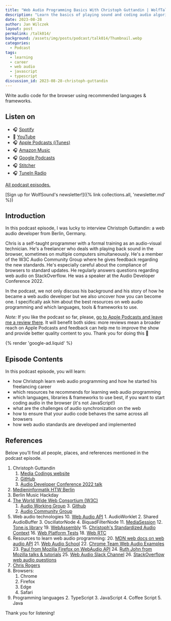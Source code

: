 ```yaml
---
title: "Web Audio Programming Basics With Christoph Guttandin | WolfTalk #014"
description: "Learn the basics of playing sound and coding audio algorithms in the browser from Christoph Guttandin; self-made web audio developer."
date: 2023-08-28
author: Jan Wilczek
layout: post
permalink: /talk014/
background: /assets/img/posts/podcast/talk014/Thumbnail.webp
categories:
  - Podcast
tags:
  - learning
  - career
  - web audio
  - javascript
  - typescript
discussion_id: 2023-08-28-christoph-guttandin
---
```

Write audio code for the browser using recommended languages & frameworks.

<!-- TODO: RedCircle link -->

## Listen on

* 🎧 [Spotify](#)
* 🎥 [YouTube](#)
* 🎧 [Apple Podcasts (iTunes)](#)
* 🎧 [Amazon Music](#)
* 🎧 [Google Podcasts](#)
* 🎧 [Stitcher](#)
* 🎧 [TuneIn Radio](#)

[All podcast episodes.](/podcast)

[Sign up for WolfSound's newsletter!]({% link collections.all, 'newsletter.md' %})

## Introduction

In this podcast episode, I was lucky to interview Christoph Guttandin: a web audio developer from Berlin, Germany.

Chris is a self-taught programmer with a formal training as an audio-visual technician. He's a freelancer who deals with playing back sound in the browser, sometimes on multiple computers simultaneously. He's a member of the W3C Audio Community Group where he gives feedback regarding the new standards. He's especially careful about the compliance of browsers to standard updates. He regularly answers questions regarding web audio on StackOverflow. He was a speaker at the Audio Developer Conference 2022.

In the podcast, we not only discuss his background and his story of how he became a web audio developer but we also uncover how you can become one. I specifically ask him about the best resources on web audio programming and which languages, tools & frameworks to use.

*Note:* If you like the podcast so far, please, [go to Apple Podcasts and leave me a review there](https://podcasts.apple.com/us/podcast/wolftalk-podcast-about-audio-programming-people-careers/id1595913701). It will benefit both sides: more reviews mean a broader reach on Apple Podcasts and feedback can help me to improve the show and provide better quality content to you. Thank you for doing this 🙏

{% render 'google-ad.liquid' %}

## Episode Contents

In this podcast episode, you will learn:

* how Christoph learn web audio programming and how he started his freelancing career
* which resources he recommends for learning web audio programming
* which languages, libraries & frameworks to use best, if you want to start coding audio in the browser (it's not JavaScript!)
* what are the challenges of audio synchronization on the web
* how to ensure that your audio code behaves the same across all browsers
* how web audio standards are developed and implemented

## References

Below you’ll find all people, places, and references mentioned in the podcast episode.

1. Christoph Guttandin
    1. [Media Codings website](https://media-codings.com)
    2. [GitHub](https://github.com/chrisguttandin)
    3. [Audio Developer Conference 2022 talk](https://youtu.be/BfOCjG12_2I)
7. [Medieninformatik HTW Berlin](https://imi-bachelor.htw-berlin.de/)
8. Berlin Music Hackday
9. [The World Wide Web Consortium (W3C)](https://www.w3.org/)
    1. [Audio Working Group](https://www.w3.org/groups/wg/audio/)
        3. [Github](https://github.com/WebAudio)
    2. [Audio Community Group](https://www.w3.org/community/audio-comgp/)
10. Web audio technologies
    10. [Web Audio API](https://developer.mozilla.org/en-US/docs/Web/API/Web_Audio_API)
        1. AudioWorklet
        2. Shared AudioBuffer
        3. OscillatorNode
        4. BiquadFilterNode
    11. [MediaSession](https://developer.mozilla.org/en-US/docs/Web/API/MediaSession)
    12. [Tone.js library](https://tonejs.github.io/)
    19. [WebAssembly](https://webassembly.org/)
    15. [Christoph's Standardized Audio Context](https://github.com/chrisguttandin/standardized-audio-context)
    16. [Web Platform Tests](https://web-platform-tests.org/)
    18. [Web RTC](https://webrtc.org/)
20. Resources to learn web audio programming:
    20. [MDN web docs on web audio API](https://developer.mozilla.org/en-US/docs/Web/API/Web_Audio_API/Using_Web_Audio_API)
    21. [Web Audio School](https://mmckegg.github.io/web-audio-school/)
    22. [Chrome Team Web Audio Examples](https://googlechromelabs.github.io/web-audio-samples/)
    23. [Paul from Mozilla Firefox on WebAudio API](https://blog.paul.cx/)
    24. [Ruth John from Mozilla talks & tutorials](https://ruthjohn.com/#speaking)
    25. [Web Audio Slack Channel](https://web-audio-slackin.herokuapp.com/)
    26. [StackOverflow web audio questions](https://stackoverflow.com/questions/tagged/web-audio-api)
13. [Chris Rogers](https://www.linkedin.com/in/diagonal/)
14. Browsers:
    1. Chrome
    2. Firefox
    3. Edge
    4. Safari
2. Programming languages
    2. TypeScript
    3. JavaScript
    4. Coffee Script
    5. Java

Thank you for listening!
